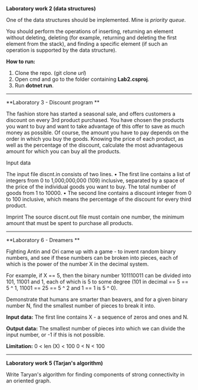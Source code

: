 **Laboratory work 2 (data structures)**

One of the data structures should be implemented. Mine is *priority queue*.

You should perform the operations of inserting, returning an element without deleting, deleting (for example, returning and deleting the first element from the stack), and finding a specific element (if such an operation is supported by the data structure).

**How to run:**
1. Clone the repo. (git clone *url*)
2. Open cmd and go to the folder containing **Lab2.csproj**.
3. Run **dotnet run**.

------------------------------------------------------------

**Laboratory 3 - Discount program **

The fashion store has started a seasonal sale, and offers customers a discount on every 3rd product purchased. You have chosen the products you want to buy and want to take advantage of this offer to save as much money as possible. Of course, the amount you have to pay depends on the order in which you buy the goods. Knowing the price of each product, as well as the percentage of the discount, calculate the most advantageous amount for which you can buy all the products.

Input data

The input file discnt.in consists of two lines.
• The first line contains a list of integers from 0 to 1,000,000,000 (109) inclusive, separated by a space of the price of the individual goods you want to buy. The total number of goods from 1 to 10000.
• The second line contains a discount integer from 0 to 100 inclusive, which means the percentage of the discount for every third product.

Imprint
The source discnt.out file must contain one number, the minimum amount that must be spent to purchase all products.

---------------------------------------------------------------

**Laboratory 6 - Dreamers **

Fighting Antin and Ori came up with a game - to invent random binary numbers, and see if these numbers can be broken into pieces, each of which is the power of the number X in the decimal system.

For example, if X == 5, then the binary number 101110011 can be divided into 101, 11001 and 1, each of which is 5 to some degree (101 in decimal == 5 == 5 ^ 1, 11001 == 25 == 5 ^ 2 and 1 == 1 is 5 ^ 0).

Demonstrate that humans are smarter than beavers, and for a given binary number N, find the smallest number of pieces to break it into.

**Input data:**
The first line contains X - a sequence of zeros and ones and N.

**Output data:**
The smallest number of pieces into which we can divide the input number, or -1 if this is not possible.

**Limitation:**
0 < len (X) < 100
0 < N < 100

-------------------------------------------------------------

**Laboratory work 5 (Tarjan's algorithm)**

Write Taryan's algorithm for finding components of strong connectivity in an oriented graph.

